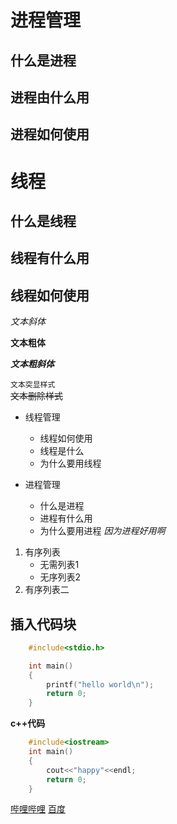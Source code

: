 # 进程管理


## 什么是进程


## 进程由什么用



## 进程如何使用


# 线程


## 什么是线程

## 线程有什么用


## 线程如何使用


*文本斜体*

**文本粗体**

***文本粗斜体***

``文本突显样式``</br>
~~文本删除样式~~</br>



* 线程管理
	* 线程如何使用
	* 线程是什么
	* 为什么要用线程

* 进程管理
	* 什么是进程
	* 进程有什么用
	* 为什么要用进程 *因为进程好用啊*


1. 有序列表
	* 无需列表1
	* 无序列表2
2. 有序列表二


## 插入代码块
```c
	#include<stdio.h>

	int main()
	{
		printf("hello world\n");
		return 0;
	}
```

**c++代码**
```cpp
	#include<iostream>
	int main()
	{
		cout<<"happy"<<endl;
		return 0;
	}

```




[哔哩哔哩](https://www.bilibili.com/ "跳转到b站")
[百度](https://www.bilibili.com/video/BV1bL4y1n7Rt?spm_id_from=333.851.b_7265636f6d6d656e64.1 "跳转到张三")

